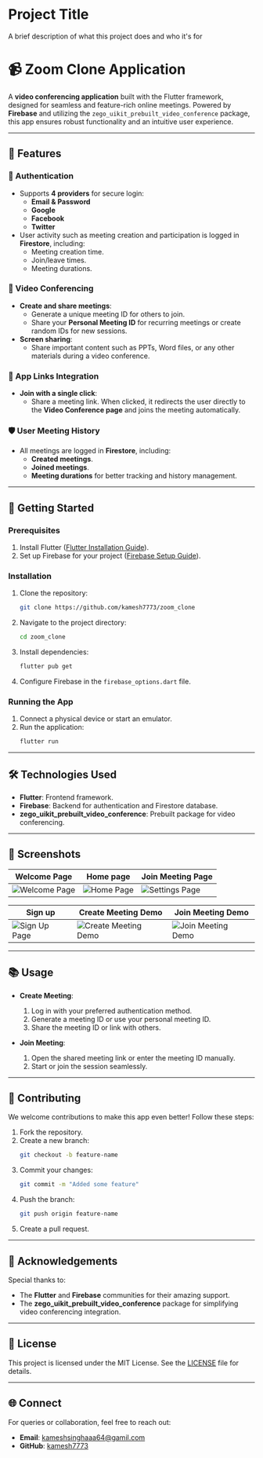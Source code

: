 
# Project Title

A brief description of what this project does and who it's for




# 📹 Zoom Clone Application

A **video conferencing application** built with the Flutter framework, designed for seamless and feature-rich online meetings. Powered by **Firebase** and utilizing the `zego_uikit_prebuilt_video_conference` package, this app ensures robust functionality and an intuitive user experience.

---

## 🌟 Features

### 🔑 Authentication
- Supports **4 providers** for secure login:
  - **Email & Password**
  - **Google**
  - **Facebook**
  - **Twitter**
- User activity such as meeting creation and participation is logged in **Firestore**, including:
  - Meeting creation time.
  - Join/leave times.
  - Meeting durations.

### 🎥 Video Conferencing
- **Create and share meetings**:
  - Generate a unique meeting ID for others to join.
  - Share your **Personal Meeting ID** for recurring meetings or create random IDs for new sessions.
- **Screen sharing**:
  - Share important content such as PPTs, Word files, or any other materials during a video conference.

### 🔗 App Links Integration
- **Join with a single click**:
  - Share a meeting link. When clicked, it redirects the user directly to the **Video Conference page** and joins the meeting automatically.

### 🛡️ User Meeting History
- All meetings are logged in **Firestore**, including:
  - **Created meetings**.
  - **Joined meetings**.
  - **Meeting durations** for better tracking and history management.

---

## 🚀 Getting Started

### Prerequisites
1. Install Flutter ([Flutter Installation Guide](https://flutter.dev/docs/get-started/install)).
2. Set up Firebase for your project ([Firebase Setup Guide](https://firebase.google.com/docs/flutter/setup)).

### Installation
1. Clone the repository:
   ```bash
   git clone https://github.com/kamesh7773/zoom_clone
   ```
2. Navigate to the project directory:
   ```bash
   cd zoom_clone
   ```
3. Install dependencies:
   ```bash
   flutter pub get
   ```
4. Configure Firebase in the `firebase_options.dart` file.

### Running the App
1. Connect a physical device or start an emulator.
2. Run the application:
   ```bash
   flutter run
   ```

---

## 🛠️ Technologies Used

- **Flutter**: Frontend framework.
- **Firebase**: Backend for authentication and Firestore database.
- **zego_uikit_prebuilt_video_conference**: Prebuilt package for video conferencing.

---

## 📸 Screenshots

| Welcome Page | Home page | Join Meeting Page |
|-----------------|-----------|-----------|
| ![Welcome Page](https://github.com/kamesh7773/zoom_clone/blob/main/readme%20assets/welcome_page.png?raw=true) | ![Home Page](https://github.com/kamesh7773/zoom_clone/blob/main/readme%20assets/home_page.png?raw=true) | ![Settings Page](https://github.com/kamesh7773/zoom_clone/blob/main/readme%20assets/settings_page.png?raw=true) |

| Sign up | Create Meeting Demo | Join Meeting Demo |
|-----------------|-----------|-----------|
| ![Sign Up Page](https://github.com/kamesh7773/zoom_clone/blob/main/readme%20assets/SignUp.gif?raw=true) | ![Create Meeting Demo](https://github.com/kamesh7773/zoom_clone/blob/main/readme%20assets/CreateMeeting.gif?raw=true) | ![Join Meeting Demo](https://github.com/kamesh7773/zoom_clone/blob/main/readme%20assets/JoinMeeting.gif?raw=true) |



---

## 📚 Usage

- **Create Meeting**:
  1. Log in with your preferred authentication method.
  2. Generate a meeting ID or use your personal meeting ID.
  3. Share the meeting ID or link with others.


- **Join Meeting**:
  1. Open the shared meeting link or enter the meeting ID manually.
  2. Start or join the session seamlessly.

---

## 🎉 Contributing

We welcome contributions to make this app even better! Follow these steps:
1. Fork the repository.
2. Create a new branch:
   ```bash
   git checkout -b feature-name
   ```
3. Commit your changes:
   ```bash
   git commit -m "Added some feature"
   ```
4. Push the branch:
   ```bash
   git push origin feature-name
   ```
5. Create a pull request.

---

## 🤝 Acknowledgements

Special thanks to:
- The **Flutter** and **Firebase** communities for their amazing support.
- The **zego_uikit_prebuilt_video_conference** package for simplifying video conferencing integration.

---

## 📝 License

This project is licensed under the MIT License. See the [LICENSE](LICENSE) file for details.

---

## 🌐 Connect

For queries or collaboration, feel free to reach out:
- **Email**: [kameshsinghaaa64@gamil.com](mailto:your-kameshsinghaaa64@gamil.com)
- **GitHub**: [kamesh7773](https://github.com/kamesh7773)
